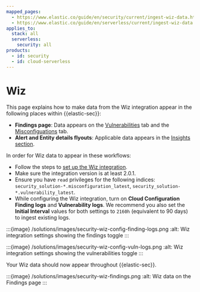 ```yaml
---
mapped_pages:
  - https://www.elastic.co/guide/en/security/current/ingest-wiz-data.html
  - https://www.elastic.co/guide/en/serverless/current/ingest-wiz-data.html
applies_to:
  stack: all
  serverless:
    security: all
products:
  - id: security
  - id: cloud-serverless
---
```


# Wiz

This page explains how to make data from the Wiz integration appear in the following places within {{elastic-sec}}:

- **Findings page**: Data appears on the [Vulnerabilities](/solutions/security/cloud/findings-page-3.md) tab and the [Misconfiguations](/solutions/security/cloud/findings-page.md) tab.
- **Alert and Entity details flyouts**: Applicable data appears in the [Insights section](/solutions/security/detect-and-alert/view-detection-alert-details.md#insights-section).


In order for Wiz data to appear in these workflows:

* Follow the steps to [set up the Wiz integration](https://docs.elastic.co/en/integrations/wiz).
* Make sure the integration version is at least 2.0.1.
* Ensure you have `read` privileges for the following indices: `security_solution-*.misconfiguration_latest`, `security_solution-*.vulnerability_latest`.
* While configuring the Wiz integration, turn on **Cloud Configuration Finding logs** and **Vulnerability logs**. We recommend you also set the **Initial Interval** values for both settings to `2160h` (equivalent to 90 days) to ingest existing logs.

:::{image} /solutions/images/security-wiz-config-finding-logs.png
:alt: Wiz integration settings showing the findings toggle
:::

:::{image} /solutions/images/security-wiz-config-vuln-logs.png
:alt: Wiz integration settings showing the vulnerabilities toggle
:::

Your Wiz data should now appear throughout {{elastic-sec}}.

:::{image} /solutions/images/security-wiz-findings.png
:alt: Wiz data on the Findings page
:::
